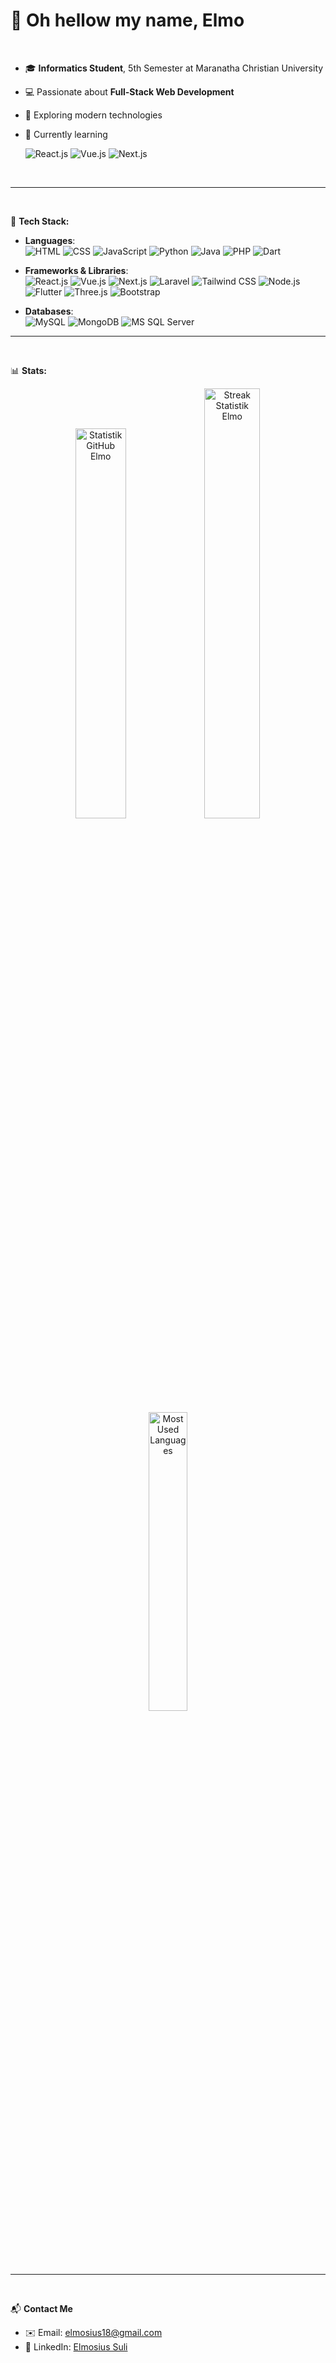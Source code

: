 # 👋 Oh hellow my name, **Elmo** 
<br>

- 🎓 **Informatics Student**, 5th Semester at Maranatha Christian University  
- 💻 Passionate about **Full-Stack Web Development**  
- 🚀 Exploring modern technologies 
- 🌱 Currently learning

  ![React.js](https://img.shields.io/badge/React-61DAFB?logo=react&logoColor=black) 
  ![Vue.js](https://img.shields.io/badge/Vue.js-4FC08D?logo=vue.js&logoColor=white) 
  ![Next.js](https://img.shields.io/badge/Next.js-000000?logo=next.js&logoColor=white) 

<br>

---

<br>

 🔧 **Tech Stack:**

- **Languages**:  
  ![HTML](https://img.shields.io/badge/HTML5-E34F26?logo=html5&logoColor=white) 
  ![CSS](https://img.shields.io/badge/CSS3-1572B6?logo=css3&logoColor=white) 
  ![JavaScript](https://img.shields.io/badge/JavaScript-F7DF1E?logo=javascript&logoColor=black) 
  ![Python](https://img.shields.io/badge/Python-3776AB?logo=python&logoColor=white) 
  ![Java](https://img.shields.io/badge/Java-007396?logo=java&logoColor=white) 
  ![PHP](https://img.shields.io/badge/PHP-777BB4?logo=php&logoColor=white) 
  ![Dart](https://img.shields.io/badge/Dart-0175C2?logo=dart&logoColor=white)
 

- **Frameworks & Libraries**:  
  ![React.js](https://img.shields.io/badge/React-61DAFB?logo=react&logoColor=black) 
  ![Vue.js](https://img.shields.io/badge/Vue.js-4FC08D?logo=vue.js&logoColor=white) 
  ![Next.js](https://img.shields.io/badge/Next.js-000000?logo=next.js&logoColor=white) 
  ![Laravel](https://img.shields.io/badge/Laravel-FF2D20?logo=laravel&logoColor=white) 
  ![Tailwind CSS](https://img.shields.io/badge/Tailwind%20CSS-06B6D4?logo=tailwindcss&logoColor=white) 
  ![Node.js](https://img.shields.io/badge/Node.js-339933?logo=nodedotjs&logoColor=white) 
  ![Flutter](https://img.shields.io/badge/Flutter-02569B?logo=flutter&logoColor=white) 
  ![Three.js](https://img.shields.io/badge/Three.js-000000?logo=threedotjs&logoColor=white)
  ![Bootstrap](https://img.shields.io/badge/Bootstrap-7952B3?logo=bootstrap&logoColor=white)

- **Databases**:  
  ![MySQL](https://img.shields.io/badge/MySQL-4479A1?logo=mysql&logoColor=white) 
  ![MongoDB](https://img.shields.io/badge/MongoDB-47A248?logo=mongodb&logoColor=white)
  ![MS SQL Server](https://img.shields.io/badge/Microsoft%20SQL%20Server-CC2927?logo=microsoft-sql-server&logoColor=white)

---

<br>

📊 **Stats:**

<p align="center">
  <img src="https://github-readme-stats.vercel.app/api?username=elmosius&show_icons=true&theme=light" width="40%" alt="Statistik GitHub Elmo" />
  <img src="https://github-readme-streak-stats.herokuapp.com/?user=elmosius&theme=light" width="42%" alt="Streak Statistik Elmo" />
  <img src="https://github-readme-stats.vercel.app/api/top-langs/?username=elmosius&layout=compact&theme=light" width="35%" alt="Most Used Languages" />
</p>

---

<br>


📬 **Contact Me**

- ✉️ Email: [elmosius18@gmail.com](mailto:elmosius18@gmail.com)
- 💼 LinkedIn: [Elmosius Suli](https://www.linkedin.com/in/elmosius-suli-9498b02a0/)
